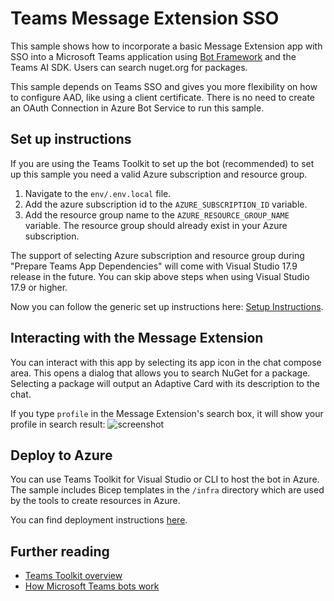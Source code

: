 # Teams Message Extension SSO

This sample shows how to incorporate a basic Message Extension app with SSO into a Microsoft Teams application using [Bot Framework](https://dev.botframework.com) and the Teams AI SDK. Users can search nuget.org for packages.

This sample depends on Teams SSO and gives you more flexibility on how to configure AAD, like using a client certificate. There is no need to create an OAuth Connection in Azure Bot Service to run this sample.

## Set up instructions

If you are using the Teams Toolkit to set up the bot (recommended) to set up this sample you need a valid Azure subscription and resource group.

1. Navigate to the `env/.env.local` file.
1. Add the azure subscription id to the `AZURE_SUBSCRIPTION_ID` variable.
1. Add the resource group name to the `AZURE_RESOURCE_GROUP_NAME` variable. The resource group should already exist in your Azure subscription.

The support of selecting Azure subscription and resource group during "Prepare Teams App Dependencies" will come with Visual Studio 17.9 release in the future. You can skip above steps when using Visual Studio 17.9 or higher.

Now you can follow the generic set up instructions here:
 [Setup Instructions](../README.md). 

## Interacting with the Message Extension

You can interact with this app by selecting its app icon in the chat compose area. This opens a dialog that allows you to search NuGet for a package. Selecting a package will output an Adaptive Card with its description to the chat.

If you type `profile` in the Message Extension's search box, it will show your profile in search result:
![screenshot](assets/screenshot.png)

## Deploy to Azure

You can use Teams Toolkit for Visual Studio or CLI to host the bot in Azure. The sample includes Bicep templates in the `/infra` directory which are used by the tools to create resources in Azure.

You can find deployment instructions [here](../README.md#deploy-to-azure).

## Further reading

- [Teams Toolkit overview](https://aka.ms/vs-teams-toolkit-getting-started)
- [How Microsoft Teams bots work](https://learn.microsoft.com/azure/bot-service/bot-builder-basics-teams?view=azure-bot-service-4.0&tabs=csharp)